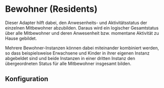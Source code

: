 # Bewohner (Residents)

Dieser Adapter hilft dabei, den Anwesenheits- und Aktivitätsstatus der einzelnen Mitbewohner abzubilden. Daraus wird ein logischer Gesamtstatus über alle Mitbewohner und deren Anwesenheit bzw. momentane Aktivität zu Hause gebildet.

Mehrere Bewohner-Instanzen können dabei miteinander kombiniert werden, so dass beispielsweise Erwachsene und Kinder in ihrer eigenen Instanz abgebeldet sind und beide Instanzen in einer dritten Instanz den übergeordneten Status für alle Mitbewohner insgesamt bilden.

## Konfiguration

